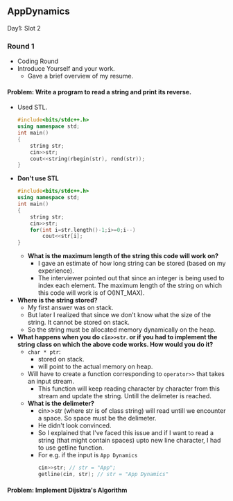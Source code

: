 ## AppDynamics

Day1: Slot 2

### Round 1

- Coding Round
- Introduce Yourself and your work.
    + Gave a brief overview of my resume.

#### Problem: Write a program to read a string and print its reverse.

- Used STL.
    ```cpp
    #include<bits/stdc++.h>
    using namespace std;
    int main()
    {
        string str;
        cin>>str;
        cout<<string(rbegin(str), rend(str));
    }
    ```
- **Don't use STL**
    ```cpp
    #include<bits/stdc++.h>
    using namespace std;
    int main()
    {
        string str;
        cin>>str;
        for(int i=str.length()-1;i>=0;i--)
            cout<<str[i];
    }
    ```
    + **What is the maximum length of the string this code will work on?**
        * I gave an estimate of how long string can be stored (based on my experience).
        * The interviewer pointed out that since an integer is being used to index each element. The maximum length of the string on which this code will work is of O(INT_MAX).
- **Where is the string stored?**
    + My first answer was on stack.
    + But later I realized that since we don't know what the size of the string. It cannot be stored on stack.
    + So the string must be allocated memory dynamically on the heap.
- **What happens when you do `cin>>str`. or if you had to implement the string class on which the above code works. How would you do it?**
    + `char * ptr`: 
        * stored on stack.
        * will point to the actual memory on heap. 
    + Will have to create a function corresponding to `operator>>` that takes an input stream.
        * This function will keep reading character by character from this stream and update the string. Untill the delimeter is reached.
    + **What is the delimeter?**
        * cin>>str (where str is of class string) will read untill we encounter a space. So space must be the delimeter.
        * He didn't look convinced.
        * So I explained that I've faced this issue and if I want to read a string (that might contain spaces) upto new line character, I had to use getline function.
        * For e.g. if the input is `App Dynamics`
            ```cpp
            cin>>str; // str = "App";
            getline(cin, str); // str = "App Dynamics"
            ```

#### Problem: Implement Dijsktra's Algorithm